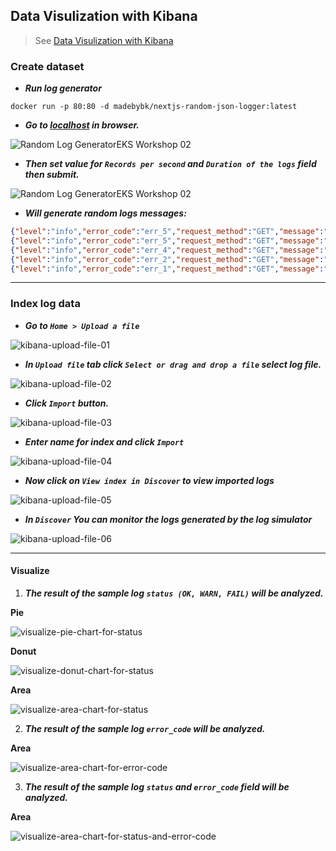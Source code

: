 ## Data Visulization with Kibana

> See [Data Visulization with Kibana](https://catalog.workshops.aws/eks-logging/en-US/opensearch/3-kibana)  


### Create dataset

- ***Run log generator***

```
docker run -p 80:80 -d madebybk/nextjs-random-json-logger:latest
```
- ***Go to [localhost](http://localhost:80) in browser.***

![Random Log GeneratorEKS Workshop 02](images/random-log-genera-to-EKS-workshop-01.png)

- ***Then set value for `Records per second` and `Duration of the logs` field then submit.***

![Random Log GeneratorEKS Workshop 02](images/random-log-genera-to-EKS-workshop-02.png)

- ***Will generate random logs messages:***

```json
{"level":"info","error_code":"err_5","request_method":"GET","message":"This is a sample log message no. 56","request_uri":"/api/logger","timestamp":"2023-05-10T16:34:53.187Z[UTC]","status":"OK","server_protocol":"HTTP/1.1"}
{"level":"info","error_code":"err_5","request_method":"GET","message":"This is a sample log message no. 57","request_uri":"/api/logger","timestamp":"2023-05-10T16:34:54.187Z[UTC]","status":"OK","server_protocol":"HTTP/1.1"}
{"level":"info","error_code":"err_4","request_method":"GET","message":"This is a sample log message no. 58","request_uri":"/api/logger","timestamp":"2023-05-10T16:34:55.188Z[UTC]","status":"WARN","server_protocol":"HTTP/1.1"}
{"level":"info","error_code":"err_2","request_method":"GET","message":"This is a sample log message no. 59","request_uri":"/api/logger","timestamp":"2023-05-10T16:34:56.187Z[UTC]","status":"WARN","server_protocol":"HTTP/1.1"}
{"level":"info","error_code":"err_1","request_method":"GET","message":"This is a sample log message no. 60","request_uri":"/api/logger","timestamp":"2023-05-10T16:34:57.187Z[UTC]","status":"OK","server_protocol":"HTTP/1.1"}
```

---

### Index log data

- ***Go to `Home > Upload a file`***

![kibana-upload-file-01](images/kibana-upload-file-01.png)

- ***In `Upload file` tab click `Select or drag and drop a file` select log file.***

![kibana-upload-file-02](images/kibana-upload-file-02.png)

- ***Click `Import` button.***

![kibana-upload-file-03](images/kibana-upload-file-03.png)

- ***Enter name for index and click `Import`***

![kibana-upload-file-04](images/kibana-upload-file-04.png)

- ***Now click on `View index in Discover` to view imported logs***

![kibana-upload-file-05](images/kibana-upload-file-05.png)

- ***In `Discover` You can monitor the logs generated by the log simulator***

![kibana-upload-file-06](images/kibana-upload-file-06.png)

---

#### Visualize

1. ***The result of the sample log `status (OK, WARN, FAIL)` will be analyzed.***

**Pie**

![visualize-pie-chart-for-status](images/visualize-pie-chart-for-status.png)

**Donut**

![visualize-donut-chart-for-status](images/visualize-donut-chart-for-status.png)

**Area**

![visualize-area-chart-for-status](images/visualize-area-chart-for-status.png)

2. ***The result of the sample log `error_code` will be analyzed.***

**Area**

![visualize-area-chart-for-error-code](images/visualize-area-chart-for-error-code.png)


3. ***The result of the sample log `status` and `error_code` field will be analyzed.***

**Area**

![visualize-area-chart-for-status-and-error-code](images/visualize-area-chart-for-status-and-error-code.png)





